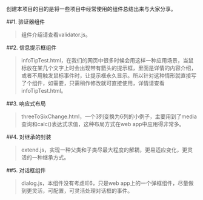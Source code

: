 创建本项目的目的是将一些项目中经常使用的组件总结出来与大家分享。

    
##1. 验证器组件
  >组件介绍请查看validator.js。
  
##2. 信息提示框组件
  >infoTipTest.html，在我们的网页中很多时候会用这样一种应用场景，当鼠标放在某几个文字上时会出现带有箭头的提示框，里面是详情的内容介绍，或者不用触发鼠标事件时，让提示框永久显示。所以针对这种情形就直接写了个组件，如需要，只需稍作修改就可直接使用，详情请查看infoTipTest.html。
  
##3. 响应式布局
  >threeToSixChange.html，一个3列变换为6列的小例子，主要用到了media查询和calc()表达式求值，这种布局方式在web app中应用得非常多。
  
##4. 对继承的封装
  >extend.js，实现一种父类和子类尽最大程度的解耦，更易适应变化，更灵活的一种继承方式。
   
##5. 对话框组件
  >dialog.js，本组件没有考虑IE6，只是web app上的一个弹框组件，尽量做到更灵活，可配置，可灵活处理对话框的事件。


